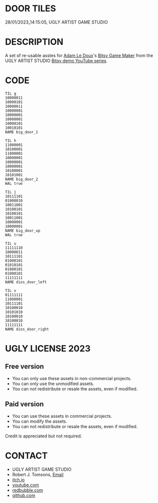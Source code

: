 DOOR TILES
==========
28/01/2023_14:15:05, UGLY ARTIST GAME STUDIO

DESCRIPTION
===========

A set of re-usable asstes for [Adam Le Doux](https://twitter.com/adamledoux)'s 
[Bitsy Game Maker](https://ledoux.itch.io/bitsy) from the UGLY ARTIST 
STUDIO [Bitsy demo YouTube series](https://www.youtube.com/@uglyartistgamestudio).

CODE
====

	TIL g
	10000011
	10000101
	10000011
	10000001
	10000001
	10000001
	10000101
	10010101
	NAME big_door_1

	TIL h
	11000001
	10100001
	11000001
	10000001
	10000001
	10000001
	10100001
	10101001
	NAME big_door_2
	WAL true

	TIL j
	10111101
	01000010
	10011001
	10100101
	10100101
	10011001
	10000001
	10000001
	NAME big_door_up
	WAL true

	TIL u
	11111110
	10000011
	10111101
	01000101
	01010101
	01000101
	01000101
	11111111
	NAME dios_door_left

	TIL v
	01111111
	11000001
	10111101
	10100010
	10101010
	10100010
	10100010
	11111111
	NAME dios_door_right

UGLY LICENSE 2023
================= 

Free version
------------

* You can only use these assets in non-commercial projects.
* You can only use the unmodified assets.
* You can not redistribute or resale the assets, even if modified.

Paid version
------------

* You can use these assets in commercial projects.
* You can modify the assets.
* You can not redistribute or resale  the assets, even if modified.

Credit is appreciated but not required.

CONTACT
=======

* UGLY ARTIST GAME STUDIO
* Robert J. Tomsons, [Email](robertjtomsons@icloud.com)
* [itch.io](https://ugly-artist-studio.itch.io) 
* [youtube.com](https://www.youtube.com/@uglyartistgamestudio)
* [redbubble.com](https://www.redbubble.com/people/uglyartistmerch/)
* [github.com](https://github.com/uglyartistgamestudio)